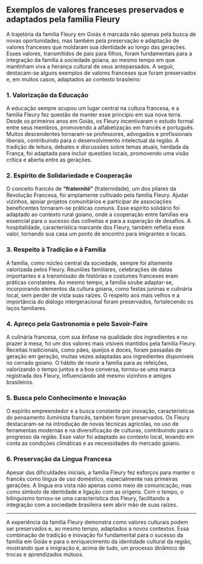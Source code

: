 ## Exemplos de valores franceses preservados e adaptados pela família Fleury

A trajetória da família Fleury em Goiás é marcada não apenas pela busca de novas oportunidades, mas também pela preservação e adaptação de valores franceses que moldaram sua identidade ao longo das gerações. Esses valores, transmitidos de pais para filhos, foram fundamentais para a integração da família à sociedade goiana, ao mesmo tempo em que mantinham viva a herança cultural de seus antepassados. A seguir, destacam-se alguns exemplos de valores franceses que foram preservados e, em muitos casos, adaptados ao contexto brasileiro:

### 1. **Valorização da Educação**

A educação sempre ocupou um lugar central na cultura francesa, e a família Fleury fez questão de manter esse princípio em sua nova terra. Desde os primeiros anos em Goiás, os Fleury incentivaram o estudo formal entre seus membros, promovendo a alfabetização em francês e português. Muitos descendentes tornaram-se professores, advogados e profissionais liberais, contribuindo para o desenvolvimento intelectual da região. A tradição de leitura, debates e discussões sobre temas atuais, herdada da França, foi adaptada para incluir questões locais, promovendo uma visão crítica e aberta entre as gerações.

### 2. **Espírito de Solidariedade e Cooperação**

O conceito francês de **“fraternité”** (fraternidade), um dos pilares da Revolução Francesa, foi amplamente cultivado pela família Fleury. Ajudar vizinhos, apoiar projetos comunitários e participar de associações beneficentes tornaram-se práticas comuns. Esse espírito solidário foi adaptado ao contexto rural goiano, onde a cooperação entre famílias era essencial para o sucesso das colheitas e para a superação de desafios. A hospitalidade, característica marcante dos Fleury, também refletia esse valor, tornando sua casa um ponto de encontro para imigrantes e locais.

### 3. **Respeito à Tradição e à Família**

A família, como núcleo central da sociedade, sempre foi altamente valorizada pelos Fleury. Reuniões familiares, celebrações de datas importantes e a transmissão de histórias e costumes franceses eram práticas constantes. Ao mesmo tempo, a família soube adaptar-se, incorporando elementos da cultura goiana, como festas juninas e culinária local, sem perder de vista suas raízes. O respeito aos mais velhos e a importância do diálogo intergeracional foram preservados, fortalecendo os laços familiares.

### 4. **Apreço pela Gastronomia e pelo Savoir-Faire**

A culinária francesa, com sua ênfase na qualidade dos ingredientes e no prazer à mesa, foi um dos valores mais visíveis mantidos pela família Fleury. Receitas tradicionais, como pães, queijos e doces, foram passadas de geração em geração, muitas vezes adaptadas aos ingredientes disponíveis no cerrado goiano. O hábito de reunir a família para as refeições, valorizando o tempo juntos e a boa conversa, tornou-se uma marca registrada dos Fleury, influenciando até mesmo vizinhos e amigos brasileiros.

### 5. **Busca pelo Conhecimento e Inovação**

O espírito empreendedor e a busca constante por inovação, características do pensamento iluminista francês, também foram preservados. Os Fleury destacaram-se na introdução de novas técnicas agrícolas, no uso de ferramentas modernas e na diversificação de culturas, contribuindo para o progresso da região. Esse valor foi adaptado ao contexto local, levando em conta as condições climáticas e as necessidades do mercado goiano.

### 6. **Preservação da Língua Francesa**

Apesar das dificuldades iniciais, a família Fleury fez esforços para manter o francês como língua de uso doméstico, especialmente nas primeiras gerações. A língua era vista não apenas como meio de comunicação, mas como símbolo de identidade e ligação com as origens. Com o tempo, o bilinguismo tornou-se uma característica dos Fleury, facilitando a integração com a sociedade brasileira sem abrir mão de suas raízes.

---

A experiência da família Fleury demonstra como valores culturais podem ser preservados e, ao mesmo tempo, adaptados a novos contextos. Essa combinação de tradição e inovação foi fundamental para o sucesso da família em Goiás e para o enriquecimento da identidade cultural da região, mostrando que a imigração é, acima de tudo, um processo dinâmico de trocas e aprendizados mútuos.